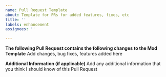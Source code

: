 ```yaml
---
name: Pull Request Template
about: Template for PRs for added features, fixes, etc
title: ''
labels: enhancement
assignees: ''

---
```


**The following Pull Request contains the following changes to the Mod Template**
Add changes, bug fixes, features added here

**Additional Information (if applicable)**
Add any additional information that you think I should know of this Pull Request
